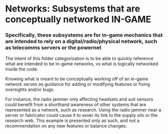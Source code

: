 # Networks: Subsystems that are conceptually networked IN-GAME
### Specifically, these subsystems are for in-game mechanics that are intended to rely on a digital/radio/physical network, such as telecomms servers or the powernet

The intent of this folder categorization is to be able to quickly reference what are intended to be in-game networks, vs what is logically networked inside the code.

Knowing what is meant to be conceptually working off of an in-game network serves as guidance for adding or modifying features or fixing oversights and/or bugs.

For instance, the radio jammer only affecting headsets and suit sensors could benefit from a shorthand awareness of other systems that are represented as a network, such as research. Using the radio jammer near a server or fabricator could cause it to sever its link to the supply silo or the research web.
This example is presented only as such, and not a recommendation on any new features or balance changes.
